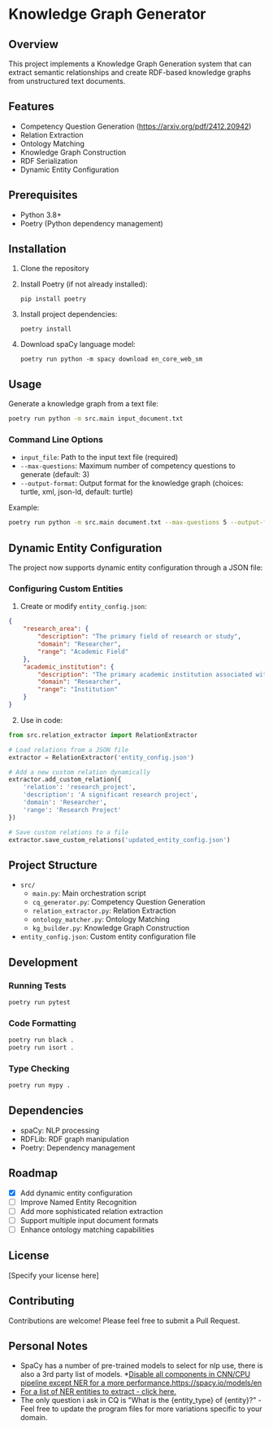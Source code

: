 # Knowledge Graph Generator

## Overview

This project implements a Knowledge Graph Generation system that can extract semantic relationships and create RDF-based knowledge graphs from unstructured text documents.

## Features

- Competency Question Generation (https://arxiv.org/pdf/2412.20942)
- Relation Extraction
- Ontology Matching
- Knowledge Graph Construction
- RDF Serialization
- Dynamic Entity Configuration

## Prerequisites

- Python 3.8+
- Poetry (Python dependency management)

## Installation

1. Clone the repository
2. Install Poetry (if not already installed):
   ```
   pip install poetry
   ```

3. Install project dependencies:
   ```
   poetry install
   ```

4. Download spaCy language model:
   ```
   poetry run python -m spacy download en_core_web_sm
   ```

## Usage

Generate a knowledge graph from a text file:

```bash
poetry run python -m src.main input_document.txt
```

### Command Line Options

- `input_file`: Path to the input text file (required)
- `--max-questions`: Maximum number of competency questions to generate (default: 3)
- `--output-format`: Output format for the knowledge graph (choices: turtle, xml, json-ld, default: turtle)

Example:
```bash
poetry run python -m src.main document.txt --max-questions 5 --output-format json-ld
```

## Dynamic Entity Configuration

The project now supports dynamic entity configuration through a JSON file:

### Configuring Custom Entities

1. Create or modify `entity_config.json`:
```json
{
    "research_area": {
        "description": "The primary field of research or study",
        "domain": "Researcher",
        "range": "Academic Field"
    },
    "academic_institution": {
        "description": "The primary academic institution associated with an individual",
        "domain": "Researcher", 
        "range": "Institution"
    }
}
```

2. Use in code:
```python
from src.relation_extractor import RelationExtractor

# Load relations from a JSON file
extractor = RelationExtractor('entity_config.json')

# Add a new custom relation dynamically
extractor.add_custom_relation({
    'relation': 'research_project',
    'description': 'A significant research project',
    'domain': 'Researcher',
    'range': 'Research Project'
})

# Save custom relations to a file
extractor.save_custom_relations('updated_entity_config.json')
```

## Project Structure

- `src/`
  - `main.py`: Main orchestration script
  - `cq_generator.py`: Competency Question Generation
  - `relation_extractor.py`: Relation Extraction
  - `ontology_matcher.py`: Ontology Matching
  - `kg_builder.py`: Knowledge Graph Construction
- `entity_config.json`: Custom entity configuration file

## Development

### Running Tests

```bash
poetry run pytest
```

### Code Formatting

```bash
poetry run black .
poetry run isort .
```

### Type Checking

```bash
poetry run mypy .
```

## Dependencies

- spaCy: NLP processing
- RDFLib: RDF graph manipulation
- Poetry: Dependency management

## Roadmap

- [x] Add dynamic entity configuration
- [ ] Improve Named Entity Recognition
- [ ] Add more sophisticated relation extraction
- [ ] Support multiple input document formats
- [ ] Enhance ontology matching capabilities

## License

[Specify your license here]

## Contributing

Contributions are welcome! Please feel free to submit a Pull Request.


## Personal Notes

* SpaCy has a number of pre-trained models to select for nlp use, there is also a 3rd party list of models.
*[Disable all components in CNN/CPU pipeline except NER for a more performance.](https://spacy.io/models/en)https://spacy.io/models/en
* [For a list of NER entities to extract - click here.](https://towardsdatascience.com/explorations-in-named-entity-recognition-and-was-eleanor-roosevelt-right-671271117218)
* The only question i ask in CQ is "What is the {entity_type} of {entity}?" - Feel free to update the program files for more variations specific to your domain.

